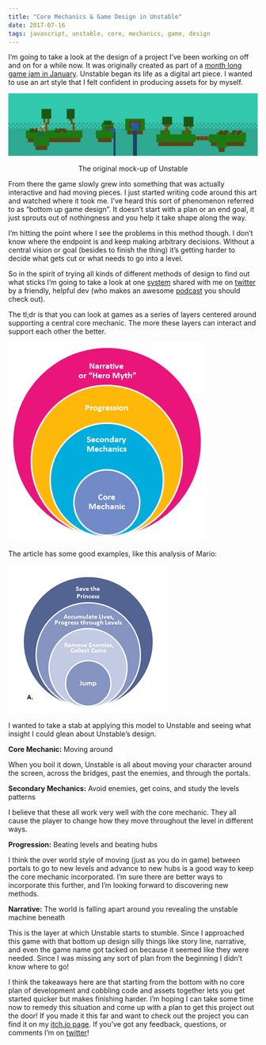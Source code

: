 ```yaml
---
title: "Core Mechanics & Game Design in Unstable"
date: 2017-07-16
tags: javascript, unstable, core, mechanics, game, design
---
```


I’m going to take a look at the design of a project I’ve been working on off and on for a while now. It was originally created as part of a [month long game jam in January](https://itch.io/jam/jamuary). Unstable began its life as a digital art piece. I wanted to use an art style that I felt confident in producing assets for by myself.

![Original art mockup of what would become Unstable](./unstable-mockup.png)

<Center>The original mock-up of Unstable</Center>

From there the game slowly grew into something that was actually interactive and had moving pieces. I just started writing code around this art and watched where it took me. I’ve heard this sort of phenomenon referred to as “bottom up game design”. It doesn’t start with a plan or an end goal, it just sprouts out of nothingness and you help it take shape along the way.

I’m hitting the point where I see the problems in this method though. I don’t know where the endpoint is and keep making arbitrary decisions. Without a central vision or goal (besides to finish the thing) it’s getting harder to decide what gets cut or what needs to go into a level.

So in the spirit of trying all kinds of different methods of design to find out what sticks I’m going to take a look at one [system](https://web.archive.org/web/20150417192059/http://www.funstormgames.com/blog/2012/06/designing-around-a-core-mechanic/) shared with me on [twitter](https://twitter.com/matthackedit/status/852266889002733569) by a friendly, helpful dev (who makes an awesome [podcast](http://www.lostdecadegames.com/lostcast/) you should check out).

The tl;dr is that you can look at games as a series of layers centered around supporting a central core mechanic. The more these layers can interact and support each other the better.

![Abstract core mechanics circles analysis](./core-mechanics-1.png)

The article has some good examples, like this analysis of Mario:

![Mario core mechanics circles analysis](./core-mechanics-2.png)

I wanted to take a stab at applying this model to Unstable and seeing what insight I could glean about Unstable’s design.

**Core Mechanic:** Moving around

When you boil it down, Unstable is all about moving your character around the screen, across the bridges, past the enemies, and through the portals.

**Secondary Mechanics:** Avoid enemies, get coins, and study the levels patterns

I believe that these all work very well with the core mechanic. They all cause the player to change how they move throughout the level in different ways.

**Progression:** Beating levels and beating hubs

I think the over world style of moving (just as you do in game) between portals to go to new levels and advance to new hubs is a good way to keep the core mechanic incorporated. I’m sure there are better ways to incorporate this further, and I’m looking forward to discovering new methods.

**Narrative:** The world is falling apart around you revealing the unstable machine beneath

This is the layer at which Unstable starts to stumble. Since I approached this game with that bottom up design silly things like story line, narrative, and even the game name got tacked on because it seemed like they were needed. Since I was missing any sort of plan from the beginning I didn’t know where to go!

I think the takeaways here are that starting from the bottom with no core plan of development and cobbling code and assets together lets you get started quicker but makes finishing harder. I’m hoping I can take some time now to remedy this situation and come up with a plan to get this project out the door! If you made it this far and want to check out the project you can find it on my [itch.io page](https://law5guy.itch.io/unstable). If you’ve got any feedback, questions, or comments I’m on [twitter](https://twitter.com/ryrykubes)!
